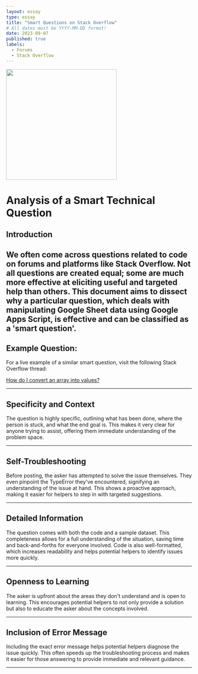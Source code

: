 ```yaml
---
layout: essay
type: essay
title: "Smart Questions on Stack Overflow"
# All dates must be YYYY-MM-DD format!
date: 2023-09-07
published: true
labels:
  - Forums
  - Stack Overflow
---
```

<img width="300px" class="rounded float-start pe-4" src="../img/smartQuestions/javascriptPic.jpg">

# Analysis of a Smart Technical Question

## Introduction

We often come across questions related to code on forums and platforms like Stack Overflow. Not all questions are created equal; some are much more effective at eliciting useful and targeted help than others. This document aims to dissect why a particular question, which deals with manipulating Google Sheet data using Google Apps Script, is effective and can be classified as a 'smart question'.
---
## Example Question:

For a live example of a similar smart question, visit the following Stack Overflow thread:

[How do I convert an array into values?](https://stackoverflow.com/questions/77061273/how-do-i-convert-an-array-into-values)

---

## Specificity and Context

The question is highly specific, outlining what has been done, where the person is stuck, and what the end goal is. This makes it very clear for anyone trying to assist, offering them immediate understanding of the problem space.

---

## Self-Troubleshooting

Before posting, the asker has attempted to solve the issue themselves. They even pinpoint the TypeError they've encountered, signifying an understanding of the issue at hand. This shows a proactive approach, making it easier for helpers to step in with targeted suggestions.

---

## Detailed Information

The question comes with both the code and a sample dataset. This completeness allows for a full understanding of the situation, saving time and back-and-forths for everyone involved. Code is also well-formatted, which increases readability and helps potential helpers to identify issues more quickly.

---

## Openness to Learning

The asker is upfront about the areas they don't understand and is open to learning. This encourages potential helpers to not only provide a solution but also to educate the asker about the concepts involved.

---

## Inclusion of Error Message

Including the exact error message helps potential helpers diagnose the issue quickly. This often speeds up the troubleshooting process and makes it easier for those answering to provide immediate and relevant guidance.

---



